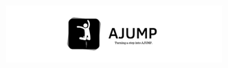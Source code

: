 <div align="center">
  <img align="center" src="profile/design_banner.png" alt="AJUMP Corporation's Banner">
</div>
